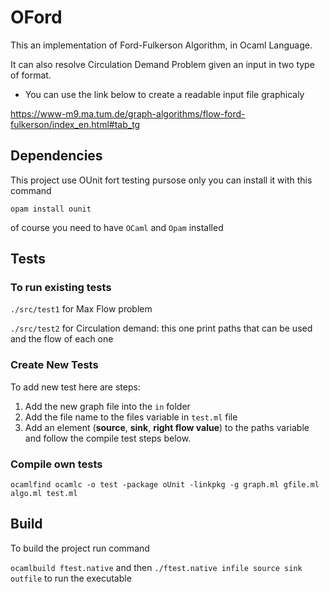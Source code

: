 # OFord

This an implementation of Ford-Fulkerson Algorithm, in Ocaml Language.

It can also resolve Circulation Demand Problem given an input in two type of format.

- You can use the link below to create a readable input file graphicaly

 https://www-m9.ma.tum.de/graph-algorithms/flow-ford-fulkerson/index_en.html#tab_tg

## Dependencies

This project use OUnit fort testing pursose only you can install it with this command

`opam install ounit`

of course you need to have `OCaml` and `Opam` installed

## Tests

### To run existing tests

`./src/test1`  for Max Flow problem

`./src/test2` for Circulation demand: this one print paths that can be used and the flow of each one

### Create New Tests

To add new test here are steps:

1. Add the new graph file into the `in` folder
2. Add the file name to the files variable in `test.ml` file
3. Add an element (**source**, **sink**, **right flow value**) to the paths variable and follow the compile test steps below.

### Compile own tests

`ocamlfind ocamlc -o test -package oUnit -linkpkg -g graph.ml gfile.ml algo.ml test.ml`

## Build

To build the project run command

`ocamlbuild ftest.native`  and then `./ftest.native infile source sink outfile` to run the executable


